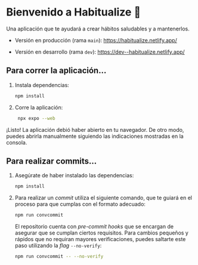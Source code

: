# Bienvenido a Habitualize 👋

Una aplicación que te ayudará a crear hábitos saludables y a mantenerlos.

- Versión en producción (rama `main`): https://habitualize.netlify.app/

- Versión en desarrollo (rama `dev`): https://dev--habitualize.netlify.app/

## Para correr la aplicación...

1. Instala dependencias:

   ```bash
   npm install
   ```

2. Corre la aplicación:

   ```bash
    npx expo --web
   ```

¡Listo! La aplicación debió haber abierto en tu navegador. De otro modo, puedes abrirla manualmente siguiendo las indicaciones mostradas en la consola.

## Para realizar commits...

1. Asegúrate de haber instalado las dependencias:

   ```bash
   npm install
   ```

2. Para realizar un _commit_ utiliza el siguiente comando, que te guiará en el proceso para que cumplas con el formato adecuado:

   ```bash
   npm run convcommit
   ```

   El repositorio cuenta con _pre-commit hooks_ que se encargan de asegurar que se cumplan ciertos requisitos. Para cambios pequeños y rápidos que no requiran mayores verificaciones, puedes saltarte este paso utilizando la _flag_ `--no-verify`:

   ```bash
   npm run convcommit -- --no-verify
   ```